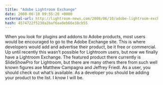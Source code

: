 ```yaml
---
title: "Adobe Lightroom Exchange"
date: 2008-06-10 09:55:20 +0000
external-url: http://lightroom-news.com/2008/06/10/adobe-lightroom-exchange/
hash: 4574722f5238a2baf6aa0eb66e38cb55
---
```


 When you look for plugins and addons to Adobe products, most users would be encouraged to go to the Adobe Exchange site. This is where developers would add and advertise their product, be it free or commercial. Up until recently this wasn’t possible for Lightroom users, but now we finally have a Lightroom Exchange.   The featured product there currently is SlideShowPro for Lightroom, but there are many others there from such well known figures ase Matthew Campagna and Jeffrey Friedl. As a user, you should check out what’s available. As a developer you should be adding your product to the list. I know I will be. 

